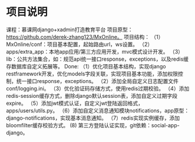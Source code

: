 # 项目说明
课程：慕课网django+xadmin打造教育平台
项目原型：https://github.com/derek-zhang123/MxOnline。
项目结构：
（1）MxOnline/conf：项目基本配置，起始路由url，ws设置。
（2）apps/extra_app：本地app应用/第三方应用开发，mvc模式设计开发。
（3）lib：公共方法集合，如：规范api统一接口response，exceptions，以及redis缓存数据库自定义拓展等。
Done:
（1）优化项目基本结构，实现django restframework开发，优化models字段关联，实现项目基本功能，添加权限控制，统一接口response，exceptions。
（2）添加全局自定义日志配置文件conf/logging.ini。
（3）优化验证码存储方式，使用redis过期校验。
（4）添加redis-session缓存方式，删除django默认session表，添加自定义过期字段expire。
（5）添加jwt模式认证，自定义jwt登陆返回格式，apps/users/utils.py。
（6）添加自定义消息通知模块notifications，app原型：django-notifications，实现基本消息通知。
（7）redis实现实例缓存，添加bloomfilter缓存校验方式。
 (8) 第三方登陆认证实现，git依赖：social-app-django。

